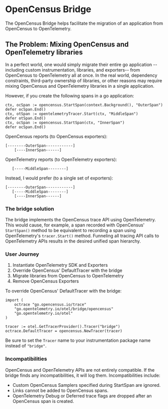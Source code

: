# OpenCensus Bridge

The OpenCensus Bridge helps facilitate the migration of an application from OpenCensus to OpenTelemetry.

## The Problem: Mixing OpenCensus and OpenTelemetry libraries

In a perfect world, one would simply migrate their entire go application --including custom instrumentation, libraries, and exporters-- from OpenCensus to OpenTelemetry all at once.  In the real world, dependency constraints, third-party ownership of libraries, or other reasons may require mixing OpenCensus and OpenTelemetry libraries in a single application.

However, if you create the following spans in a go application:

```golang
ctx, ocSpan := opencensus.StartSpan(context.Background(), "OuterSpan")
defer ocSpan.End()
ctx, otSpan := opentelemetryTracer.Start(ctx, "MiddleSpan")
defer otSpan.End()
ctx, ocSpan := opencensus.StartSpan(ctx, "InnerSpan")
defer ocSpan.End()
```

OpenCensus reports (to OpenCensus exporters):

```
[--------OuterSpan------------]
    [----InnerSpan------]
```

OpenTelemetry reports (to OpenTelemetry exporters):

```
   [-----MiddleSpan--------]
```

Instead, I would prefer (to a single set of exporters):

```
[--------OuterSpan------------]
   [-----MiddleSpan--------]
    [----InnerSpan------]
```

### The bridge solution

The bridge implements the OpenCensus trace API using OpenTelemetry.  This would cause, for example, a span recorded with OpenCensus' `StartSpan()` method to be equivalent to recording a span using OpenTelemetry's `tracer.Start()` method.  Funneling all tracing API calls to OpenTelemetry APIs results in the desired unified span hierarchy.

### User Journey

1. Instantiate OpenTelemetry SDK and Exporters
2. Override OpenCensus' DefaultTracer with the bridge
3. Migrate libraries from OpenCensus to OpenTelemetry
4. Remove OpenCensus Exporters

To override OpenCensus' DefaultTracer with the bridge:
```golang
import (
    octrace "go.opencensus.io/trace"
    "go.opentelemetry.io/otel/bridge/opencensus"
    "go.opentelemetry.io/otel"
)

tracer := otel.GetTracerProvider().Tracer("bridge")
octrace.DefaultTracer = opencensus.NewTracer(tracer)
```

Be sure to set the `Tracer` name to your instrumentation package name instead of `"bridge"`.

### Incompatibilities

OpenCensus and OpenTelemetry APIs are not entirely compatible.  If the bridge finds any incompatibilities, it will log them.  Incompatibilities include:

* Custom OpenCensus Samplers specified during StartSpan are ignored.
* Links cannot be added to OpenCensus spans.
* OpenTelemetry Debug or Deferred trace flags are dropped after an OpenCensus span is created.
